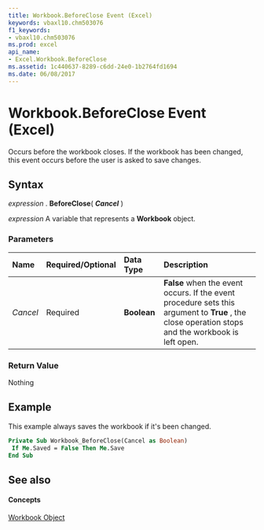```yaml
---
title: Workbook.BeforeClose Event (Excel)
keywords: vbaxl10.chm503076
f1_keywords:
- vbaxl10.chm503076
ms.prod: excel
api_name:
- Excel.Workbook.BeforeClose
ms.assetid: 1c440637-8289-c6dd-24e0-1b2764fd1694
ms.date: 06/08/2017
---
```



# Workbook.BeforeClose Event (Excel)

Occurs before the workbook closes. If the workbook has been changed, this event occurs before the user is asked to save changes.


## Syntax

 _expression_ . **BeforeClose**( **_Cancel_** )

 _expression_ A variable that represents a **Workbook** object.


### Parameters



|**Name**|**Required/Optional**|**Data Type**|**Description**|
|:-----|:-----|:-----|:-----|
| _Cancel_|Required| **Boolean**| **False** when the event occurs. If the event procedure sets this argument to **True** , the close operation stops and the workbook is left open.|

### Return Value

Nothing


## Example

This example always saves the workbook if it's been changed.


```vb
Private Sub Workbook_BeforeClose(Cancel as Boolean) 
 If Me.Saved = False Then Me.Save 
End Sub
```


## See also


#### Concepts


[Workbook Object](Excel.Workbook.md)

